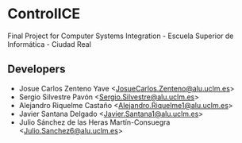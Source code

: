 # ControlICE
Final Project for Computer Systems Integration - Escuela Superior de Informática - Ciudad Real

## Developers

* Josue Carlos Zenteno Yave <<JosueCarlos.Zenteno@alu.uclm.es>>
* Sergio Silvestre Pavón <<Sergio.Silvestre@alu.uclm.es>>
* Alejandro Riquelme Castaño <<Alejandro.Riquelme1@alu.uclm.es>>
* Javier Santana Delgado <<Javier.Santana1@alu.uclm.es>>
* Julio Sánchez de las Heras Martín-Consuegra <<Julio.Sanchez6@alu.uclm.es>>
